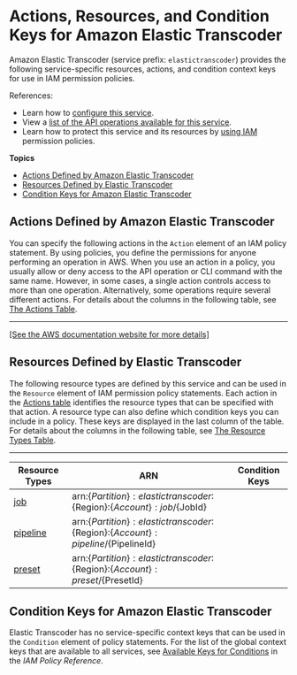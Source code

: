 # Actions, Resources, and Condition Keys for Amazon Elastic Transcoder<a name="list_amazonelastictranscoder"></a>

Amazon Elastic Transcoder \(service prefix: `elastictranscoder`\) provides the following service\-specific resources, actions, and condition context keys for use in IAM permission policies\.

References:
+ Learn how to [configure this service](https://docs.aws.amazon.com/elastictranscoder/latest/developerguide/)\.
+ View a [list of the API operations available for this service](https://docs.aws.amazon.com/elastictranscoder/latest/developerguide/)\.
+ Learn how to protect this service and its resources by [using IAM](https://docs.aws.amazon.com/elastictranscoder/latest/developerguide/access-control.html) permission policies\.

**Topics**
+ [Actions Defined by Amazon Elastic Transcoder](#amazonelastictranscoder-actions-as-permissions)
+ [Resources Defined by Elastic Transcoder](#amazonelastictranscoder-resources-for-iam-policies)
+ [Condition Keys for Amazon Elastic Transcoder](#amazonelastictranscoder-policy-keys)

## Actions Defined by Amazon Elastic Transcoder<a name="amazonelastictranscoder-actions-as-permissions"></a>

You can specify the following actions in the `Action` element of an IAM policy statement\. By using policies, you define the permissions for anyone performing an operation in AWS\. When you use an action in a policy, you usually allow or deny access to the API operation or CLI command with the same name\. However, in some cases, a single action controls access to more than one operation\. Alternatively, some operations require several different actions\. For details about the columns in the following table, see [The Actions Table](reference_policies_actions-resources-contextkeys.md#actions_table)\.


****  
[\[See the AWS documentation website for more details\]](http://docs.aws.amazon.com/IAM/latest/UserGuide/list_amazonelastictranscoder.html)

## Resources Defined by Elastic Transcoder<a name="amazonelastictranscoder-resources-for-iam-policies"></a>

The following resource types are defined by this service and can be used in the `Resource` element of IAM permission policy statements\. Each action in the [Actions table](#amazonelastictranscoder-actions-as-permissions) identifies the resource types that can be specified with that action\. A resource type can also define which condition keys you can include in a policy\. These keys are displayed in the last column of the table\. For details about the columns in the following table, see [The Resource Types Table](reference_policies_actions-resources-contextkeys.md#resources_table)\.


****  

| Resource Types | ARN | Condition Keys | 
| --- | --- | --- | 
|   [ job ](https://docs.aws.amazon.com/elastictranscoder/latest/developerguide/operations-jobs.html)  |  arn:$\{Partition\}:elastictranscoder:$\{Region\}:$\{Account\}:job/$\{JobId\}  |  | 
|   [ pipeline ](https://docs.aws.amazon.com/elastictranscoder/latest/developerguide/operations-pipelines.html)  |  arn:$\{Partition\}:elastictranscoder:$\{Region\}:$\{Account\}:pipeline/$\{PipelineId\}  |  | 
|   [ preset ](https://docs.aws.amazon.com/elastictranscoder/latest/developerguide/operations-presets.html)  |  arn:$\{Partition\}:elastictranscoder:$\{Region\}:$\{Account\}:preset/$\{PresetId\}  |  | 

## Condition Keys for Amazon Elastic Transcoder<a name="amazonelastictranscoder-policy-keys"></a>

Elastic Transcoder has no service\-specific context keys that can be used in the `Condition` element of policy statements\. For the list of the global context keys that are available to all services, see [Available Keys for Conditions](reference_policies_condition-keys.html#AvailableKeys) in the *IAM Policy Reference*\.